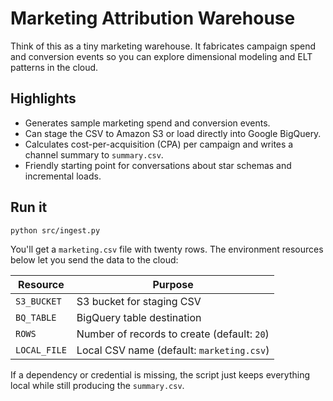 # Marketing Attribution Warehouse

Think of this as a tiny marketing warehouse. It fabricates campaign spend and conversion events so you can explore dimensional modeling and ELT patterns in the cloud.

## Highlights

- Generates sample marketing spend and conversion events.
- Can stage the CSV to Amazon S3 or load directly into Google BigQuery.
- Calculates cost-per-acquisition (CPA) per campaign and writes a channel summary to `summary.csv`.
- Friendly starting point for conversations about star schemas and incremental loads.

## Run it

```bash
python src/ingest.py
```

You'll get a `marketing.csv` file with twenty rows. The environment resources below let you send the data to the cloud:

| Resource | Purpose |
|---------|---------|
| `S3_BUCKET` | S3 bucket for staging CSV |
| `BQ_TABLE` | BigQuery table destination |
| `ROWS` | Number of records to create (default: `20`) |
| `LOCAL_FILE` | Local CSV name (default: `marketing.csv`) |

If a dependency or credential is missing, the script just keeps everything local while still producing the `summary.csv`.
